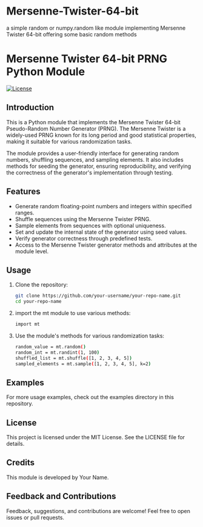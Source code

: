 # Mersenne-Twister-64-bit
a simple random or numpy.random like module implementing Mersenne Twister 64-bit offering some basic random methods

# Mersenne Twister 64-bit PRNG Python Module

[![License](https://img.shields.io/badge/license-MIT-blue.svg)](LICENSE)

## Introduction

This is a Python module that implements the Mersenne Twister 64-bit Pseudo-Random Number Generator (PRNG). The Mersenne Twister is a widely-used PRNG known for its long period and good statistical properties, making it suitable for various randomization tasks.

The module provides a user-friendly interface for generating random numbers, shuffling sequences, and sampling elements. It also includes methods for seeding the generator, ensuring reproducibility, and verifying the correctness of the generator's implementation through testing.

## Features

- Generate random floating-point numbers and integers within specified ranges.
- Shuffle sequences using the Mersenne Twister PRNG.
- Sample elements from sequences with optional uniqueness.
- Set and update the internal state of the generator using seed values.
- Verify generator correctness through predefined tests.
- Access to the Mersenne Twister generator methods and attributes at the module level.

## Usage

1. Clone the repository:

   ```bash
   git clone https://github.com/your-username/your-repo-name.git
   cd your-repo-name

2. import the mt module to use various methods:
   ```bash
   import mt

3. Use the module's methods for various randomization tasks:
   ```bash
   random_value = mt.random()
   random_int = mt.randint(1, 100)
   shuffled_list = mt.shuffle([1, 2, 3, 4, 5])
   sampled_elements = mt.sample([1, 2, 3, 4, 5], k=2)

## Examples
For more usage examples, check out the examples directory in this repository.

## License
This project is licensed under the MIT License. See the LICENSE file for details.

## Credits
This module is developed by Your Name.

## Feedback and Contributions
Feedback, suggestions, and contributions are welcome! Feel free to open issues or pull requests.
